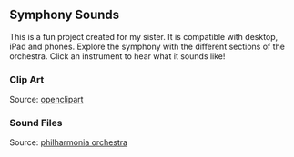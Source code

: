 ## Symphony Sounds

This is a fun project created for my sister. It is compatible with desktop, iPad and phones. Explore the symphony with the different sections of the orchestra. Click an instrument to hear what it sounds like!

### Clip Art

Source: [openclipart](https://openclipart.org/)


### Sound Files

Source: [philharmonia orchestra](http://www.philharmonia.co.uk/explore/sound_samples)
